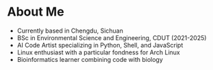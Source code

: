 # About Me

- Currently based in Chengdu, Sichuan
- BSc in Environmental Science and Engineering, CDUT (2021-2025)
- AI Code Artist specializing in Python, Shell, and JavaScript
- Linux enthusiast with a particular fondness for Arch Linux
- Bioinformatics learner combining code with biology